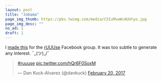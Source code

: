 ```yaml
---
layout: post
title: "Jobama"
page_img_thumb: https://pbs.twimg.com/media/C5IuMvwWcAUUtyo.jpg
page_img_desc: ""
no_ad: 1
draft: 1
---
```


I <a href="https://www.facebook.com/photo.php?fbid=10209230098443786&set=gm.1245434392187099&type=3&theater">made this</a> for the <a href="https://www.facebook.com/groups/1144470838950122/">rUUUse</a> Facebook group. It was too subtle to generate any interest. ¯\_(ツ)_/¯

<blockquote class="twitter-tweet" data-lang="en"><p lang="und" dir="ltr"><a href="https://twitter.com/hashtag/ruuuse?src=hash">#ruuuse</a> <a href="https://t.co/hQr6F0SoxM">pic.twitter.com/hQr6F0SoxM</a></p>&mdash; Dan Kuck-Alvarez (@dankuck) <a href="https://twitter.com/dankuck/status/833779711838937088">February 20, 2017</a></blockquote>
<script async src="//platform.twitter.com/widgets.js" charset="utf-8"></script>
